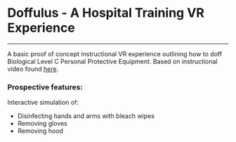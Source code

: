 # Doffulus - A Hospital Training VR Experience
-------------------------------

A basic proof of concept instructional VR experience outlining how to doff Biological Level C Personal Protective Equipment. Based on instructional video found [here](https://www.youtube.com/watch?v=ls69Tib1PjU).

### Prospective features:

Interactive simulation of:
* Disinfecting hands and arms with bleach wipes
* Removing gloves
* Removing hood